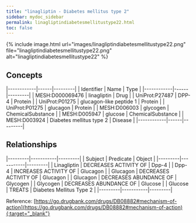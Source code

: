 ```yaml
---
title: "linagliptin - Diabetes mellitus type 2"
sidebar: mydoc_sidebar
permalink: linagliptindiabetesmellitustype22.html
toc: false 
---
```


{% include image.html url="images/linagliptindiabetesmellitustype22.png" file="linagliptindiabetesmellitustype22.png" alt="linagliptindiabetesmellitustype22" %}

## Concepts

|------------|------|---------|
| Identifier | Name | Type    |
|------------|------|---------|
| MESH:D000069476 | linagliptin | Drug |
| UniProt:P27487 | DPP-4 | Protein |
| UniProt:P01275 | glucagon-like peptide 1 | Protein |
| UniProt:P01275 | glucagon | Protein |
| MESH:D006003 | glycogen | ChemicalSubstance |
| MESH:D005947 | glucose | ChemicalSubstance |
| MESH:D003924 | Diabetes mellitus type 2 | Disease |
|------------|------|---------|

## Relationships

|---------|-----------|---------|
| Subject | Predicate | Object  |
|---------|-----------|---------|
| Linagliptin | DECREASES ACTIVITY OF | Dpp-4 |
| Dpp-4 | INCREASES ACTIVITY OF | Glucagon |
| Glucagon | DECREASES ACTIVITY OF | Glucagon |
| Glucagon | DECREASES ABUNDANCE OF | Glycogen |
| Glycogen | DECREASES ABUNDANCE OF | Glucose |
| Glucose | TREATS | Diabetes Mellitus Type 2 |
|---------|-----------|---------|

Reference: [https://go.drugbank.com/drugs/DB08882#mechanism-of-action](https://go.drugbank.com/drugs/DB08882#mechanism-of-action){:target="_blank"}